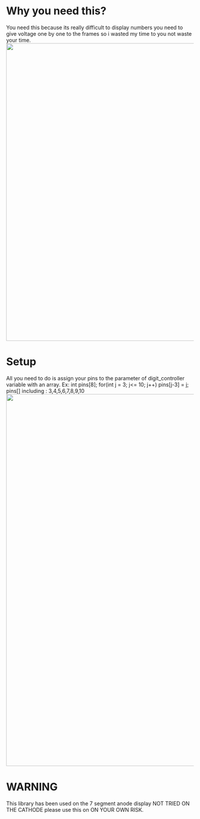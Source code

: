 <h1>Why you need this?</h1>
You need this because its really difficult to display numbers you need to give voltage one by one to the frames so i wasted my time to you not waste your time.

<img src="https://cdn.discordapp.com/attachments/711524717743308821/786261391954673704/thumbnail.png" width="800">
</body>
<h1>Setup</h1>
All you need to do is assign your pins to the parameter of digit_controller variable with an array. Ex:
  int pins[8];
  for(int j = 3; j<= 10; j++)
    pins[j-3] = j;
pins[] including : 3,4,5,6,7,8,9,10
<img src="https://cdn.discordapp.com/attachments/709732264962949160/789921927451902002/setup.PNG" width="1000">

<h1>WARNING</h1>
This library has been used on the 7 segment anode display NOT TRIED ON THE CATHODE please use this on ON YOUR OWN RISK.

